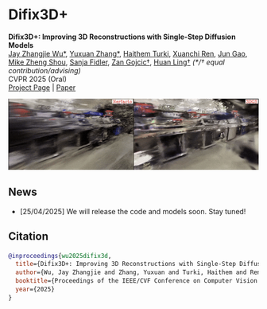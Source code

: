 # Difix3D+

**Difix3D+: Improving 3D Reconstructions with Single-Step Diffusion Models**  
[Jay Zhangjie Wu*](https://zhangjiewu.github.io/), [Yuxuan Zhang*](https://scholar.google.com/citations?user=Jt5VvNgAAAAJ&hl=en), [Haithem Turki](https://haithemturki.com/), [Xuanchi Ren](https://xuanchiren.com/), [Jun Gao](https://www.cs.toronto.edu/~jungao/),  
[Mike Zheng Shou](https://sites.google.com/view/showlab/home?authuser=0), [Sanja Fidler](https://www.cs.utoronto.ca/~fidler/), [Zan Gojcic†](https://zgojcic.github.io/), [Huan Ling†](https://www.cs.toronto.edu/~linghuan/) _(*/† equal contribution/advising)_  
CVPR 2025 (Oral)  
[Project Page](https://research.nvidia.com/labs/toronto-ai/difix3d/) | [Paper](https://arxiv.org/abs/2503.01774)

<div align="center">
  <img src="assets/demo.gif" alt=""  width="1100" />
</div>

## News

* [25/04/2025] We will release the code and models soon. Stay tuned!

## Citation

```bibtex
@inproceedings{wu2025difix3d,
  title={Difix3D+: Improving 3D Reconstructions with Single-Step Diffusion Models},
  author={Wu, Jay Zhangjie and Zhang, Yuxuan and Turki, Haithem and Ren, Xuanchi and Gao, Jun and Shou, Mike Zheng and Fidler, Sanja and Gojcic, Zan and Ling, Huan},
  booktitle={Proceedings of the IEEE/CVF Conference on Computer Vision and Pattern Recognition},
  year={2025}
}
```


